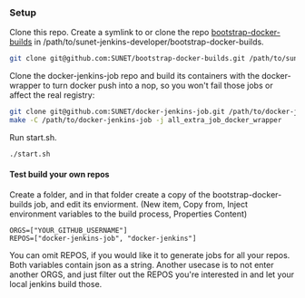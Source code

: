### Setup
Clone this repo.
Create a symlink to or clone the repo [bootstrap-docker-builds](https://github.com/SUNET/bootstrap-docker-builds) in /path/to/sunet-jenkins-developer/bootstrap-docker-builds.
```bash
git clone git@github.com:SUNET/bootstrap-docker-builds.git /path/to/sunet-jenkins-developer/
```
Clone the docker-jenkins-job repo and build its containers with the docker-wrapper
to turn docker push into a nop, so you won't fail those jobs or affect the real registry:
```bash
git clone git@github.com:SUNET/docker-jenkins-job.git /path/to/docker-jenkins-job
make -C /path/to/docker-jenkins-job -j all_extra_job_docker_wrapper
```
Run start.sh.
```bash
./start.sh
```

#### Test build your own repos
Create a folder, and in that folder create a copy of the bootstrap-docker-builds
job, and edit its enviorment.
(New item, Copy from, Inject environment variables to the build process, Properties Content)
```
ORGS=["YOUR_GITHUB_USERNAME"]
REPOS=["docker-jenkins-job", "docker-jenkins"]
```
You can omit REPOS, if you would like it to generate jobs for all your repos.
Both variables contain json as a string.
Another usecase is to not enter another ORGS, and just filter out the REPOS
you're interested in and let your local jenkins build those.
